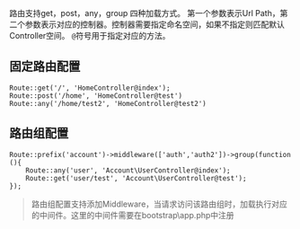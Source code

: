 
路由支持get，post，any，group 四种加载方式。 第一个参数表示Url Path，第二个参数表示对应的控制器。控制器需要指定命名空间，如果不指定则匹配默认Controller空间。 `@`符号用于指定对应的方法。


## 固定路由配置
```
Route::get('/', 'HomeController@index');
Route::post('/home', 'HomeController@test')
Route::any('/home/test2', 'HomeController@test2')
```
## 路由组配置
```
Route::prefix('account')->middleware(['auth','auth2'])->group(function (){
    Route::any('user', 'Account\UserController@index');
    Route::get('user/test', 'Account\UserController@test');
});
```

> 路由组配置支持添加Middleware，当请求访问该路由组时，加载执行对应的中间件。这里的中间件需要在bootstrap\app.php中注册
